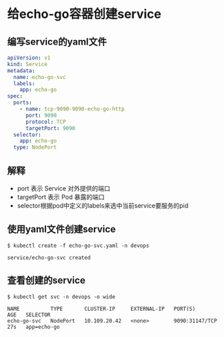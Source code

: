 # 给echo-go容器创建service

## 编写service的yaml文件
```yaml
apiVersion: v1
kind: Service
metadata:
  name: echo-go-svc
  labels:
    app: echo-go
spec:
  ports:
    - name: tcp-9090-9090-echo-go-http
      port: 9090
      protocol: TCP
      targetPort: 9090
  selector:
    app: echo-go
  type: NodePort
```

## 解释
- port 表示 Service 对外提供的端口
- targetPort 表示 Pod 暴露的端口
- selector根据pod中定义的labels来选中当前service要服务的pid

## 使用yaml文件创建service
```shell
$ kubectl create -f echo-go-svc.yaml -n devops

service/echo-go-svc created
```

## 查看创建的service
```shell
$ kubectl get svc -n devops -o wide

NAME          TYPE       CLUSTER-IP     EXTERNAL-IP   PORT(S)          AGE   SELECTOR
echo-go-svc   NodePort   10.109.20.42   <none>        9090:31147/TCP   27s   app=echo-go
```